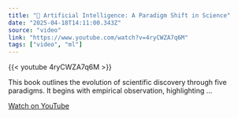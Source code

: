 ```yaml
---
title: "🤖 Artificial Intelligence: A Paradigm Shift in Science"
date: "2025-04-18T14:11:00.343Z"
source: "video"
link: "https://www.youtube.com/watch?v=4ryCWZA7q6M"
tags: ["video", "ml"]
---
```


{{< youtube 4ryCWZA7q6M >}}

This book outlines the evolution of scientific discovery through five paradigms. It begins with empirical observation, highlighting ...

[Watch on YouTube](https://www.youtube.com/watch?v=4ryCWZA7q6M)
